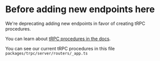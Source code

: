 # Before adding new endpoints here

We're deprecating adding new endpoints in favor of creating tRPC procedures.

You can learn about [tRPC procedures in the docs](https://trpc.io/docs/v10/procedures).

You can see our current tRPC procedures in this file `packages/trpc/server/routers/_app.ts`
